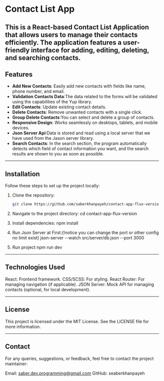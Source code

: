 
# Contact List App

This is a **React-based Contact List Application** that allows users to manage their contacts efficiently. The application features a user-friendly interface for adding, editing, deleting, and searching contacts.
---

## Features

- **Add New Contacts**: Easily add new contacts with fields like name, phone number, and email.
- **Validation Contacts Data**:The data related to the forms will be validated using the capabilities of the Yup library.
- **Edit Contacts**: Update existing contact details.
- **Delete Contacts**: Remove unwanted contacts with a single click.
- **Group Delete Contacts**:You can select and delete a group of contacts.
- **Responsive Design**: Works seamlessly on desktops, tablets, and mobile devices.
- **Json Server Api**:Data is stored and read using a local server that we have used from the Jason server library.
- **Search Contacts**: In the search section, the program automatically detects which field of contact information you want, and  the search results are shown to you as soon as possible.

---
## Installation

Follow these steps to set up the project locally:

1. Clone the repository:
   ```bash
   git clone https://github.com/saberkhanpayeh/contact-app-flux-version.git

2. Navigate to the project directory:
    cd contact-app-flux-version

3. Install dependencies:
    npm install

4. Run Json Server at First:(!notice you can change the port or other config no limit exist)
    json-server --watch src/server/db.json --port 3000

5. Run project
    npm run dev
---

## Technologies Used
React: Frontend framework.
CSS/SCSS: For styling.
React Router: For managing navigation (if applicable).
JSON Server: Mock API for managing contacts (optional, for local development).

---

## License
This project is licensed under the MIT License. See the LICENSE file for more information.

---
## Contact
For any queries, suggestions, or feedback, feel free to contact the project maintainer:

Email: saber.dev.programming@gmail.com
GitHub: seaberkhanpayeh
